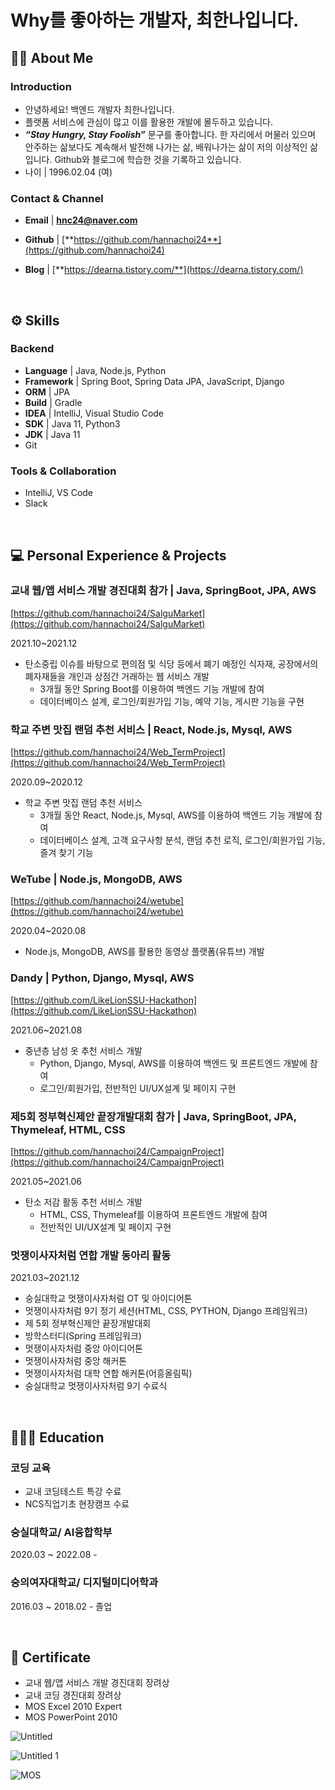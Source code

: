 # Why를 좋아하는 개발자, 최한나입니다.

## **💁‍♀️** About Me


### Introduction

- 안녕하세요! 백엔드 개발자 최한나입니다.
- 플랫폼 서비스에 관심이 많고 이를 활용한 개발에 몰두하고 있습니다.
- ***“Stay Hungry, Stay Foolish”***  문구를 좋아합니다. 
한 자리에서 머물러 있으며 안주하는 삶보다도 계속해서 발전해 나가는 삶, 배워나가는 삶이 저의 이상적인 삶입니다. Github와 블로그에 학습한 것을 기록하고 있습니다.
- 나이 | 1996.02.04 (여)

### Contact & Channel

- **Email** | **hnc24@naver.com**



- **Github** | [**https://github.com/hannachoi24**](https://github.com/hannachoi24)
- **Blog** | [**https://dearna.tistory.com/**](https://dearna.tistory.com/)

<br>

## ⚙️ Skills



### Backend

- **Language** | Java, Node.js, Python
- **Framework** | Spring Boot, Spring Data JPA, JavaScript, Django
- **ORM** | JPA
- **Build** | Gradle
- **IDEA** | IntelliJ, Visual Studio Code
- **SDK** | Java 11, Python3
- **JDK** | Java 11
- Git

### Tools & Collaboration

- IntelliJ, VS Code
- Slack

<br>

## 💻 Personal Experience & Projects



### 교내 웹/앱 서비스 개발 경진대회 참가 | Java, SpringBoot, JPA, AWS
[https://github.com/hannachoi24/SalguMarket](https://github.com/hannachoi24/SalguMarket)

2021.10~2021.12

- 탄소중립 이슈를 바탕으로  편의점 및 식당 등에서 폐기 예정인 식자재, 공장에서의 폐자재들을 개인과 상점간 거래하는 웹 서비스 개발
    - 3개월 동안 Spring Boot를 이용하여 백엔드 기능 개발에 참여
    - 데이터베이스 설계, 로그인/회원가입 기능, 예약 기능, 게시판 기능을 구현
    

### 학교 주변 맛집 랜덤 추천 서비스  | React, Node.js, Mysql, AWS
[https://github.com/hannachoi24/Web_TermProject](https://github.com/hannachoi24/Web_TermProject)

2020.09~2020.12

- 학교 주변 맛집 랜덤 추천 서비스
  - 3개월 동안 React, Node.js, Mysql, AWS를 이용하여 백엔드 기능 개발에 참여
  - 데이터베이스 설계, 고객 요구사항 분석, 랜덤 추천 로직, 로그인/회원가입 기능, 즐겨 찾기 기능


### WeTube | Node.js, MongoDB, AWS
[https://github.com/hannachoi24/wetube](https://github.com/hannachoi24/wetube)

2020.04~2020.08
- Node.js, MongoDB, AWS를 활용한 동영상 플랫폼(유튜브) 개발


### Dandy | Python, Django, Mysql, AWS
[https://github.com/LikeLionSSU-Hackathon](https://github.com/LikeLionSSU-Hackathon)

2021.06~2021.08
- 중년층 남성 옷 추천 서비스 개발
    - Python, Django, Mysql, AWS를 이용하여 백엔드 및 프론트엔드 개발에 참여
    - 로그인/회원가입, 전반적인 UI/UX설계 및 페이지 구현 
   

### 제5회 정부혁신제안 끝장개발대회 참가 | Java, SpringBoot, JPA, Thymeleaf, HTML, CSS
[https://github.com/hannachoi24/CampaignProject](https://github.com/hannachoi24/CampaignProject)

2021.05~2021.06

- 탄소 저감 활동 추천 서비스 개발
    - HTML, CSS, Thymeleaf를 이용하여 프론트엔드 개발에 참여
    - 전반적인 UI/UX설계 및 페이지 구현
    
    
### 멋쟁이사자처럼 연합 개발 동아리 활동

2021.03~2021.12

- 숭실대학교 멋쟁이사자처럼 OT 및 아이디어톤
- 멋쟁이사자처럼 9기 정기 세션(HTML, CSS, PYTHON, Django 프레임워크)
- 제 5회 정부혁신제안 끝장개발대회
- 방학스터디(Spring 프레임워크)
- 멋쟁이사자처럼 중앙 아이디어톤
- 멋쟁이사자처럼 중앙 해커톤
- 멋쟁이사자처럼 대학 연합 해커톤(어흥올림픽)
- 숭실대학교 멋쟁이사자처럼 9기 수료식

<br>

## 👨🏻‍🎓 Education

### 코딩 교육

- 교내 코딩테스트 특강 수료
- NCS직업기초 현장캠프 수료

### 숭실대학교/ AI융합학부

2020.03 ~ 2022.08 - 


### 숭의여자대학교/ 디지털미디어학과

2016.03 ~ 2018.02 - 졸업

<br>

## 🏅 Certificate

- 교내 웹/앱 서비스 개발 경진대회 장려상
- 교내 코딩 경진대회 장려상
- MOS Excel 2010 Expert
- MOS PowerPoint 2010

![Untitled](https://user-images.githubusercontent.com/66726731/233141211-a7cb9c11-16a2-4308-829f-0e481d24597c.png)

![Untitled 1](https://user-images.githubusercontent.com/66726731/233141282-062330c2-5ed3-4af8-8b8f-f1e57ecf3469.png)

![MOS](https://user-images.githubusercontent.com/66726731/233157456-71a180e5-2102-431d-bf3a-f84d391617f4.jpg)
